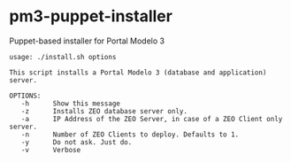 # pm3-puppet-installer
Puppet-based installer for Portal Modelo 3

```
usage: ./install.sh options

This script installs a Portal Modelo 3 (database and application) server.

OPTIONS:
   -h      Show this message
   -z      Installs ZEO database server only.
   -a      IP Address of the ZEO Server, in case of a ZEO Client only server.
   -n      Number of ZEO Clients to deploy. Defaults to 1.
   -y      Do not ask. Just do.
   -v      Verbose

```
